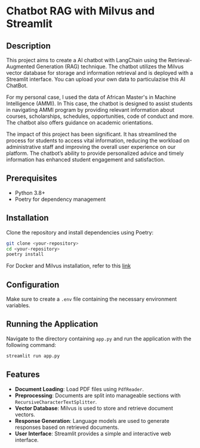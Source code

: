 # Chatbot RAG with Milvus and Streamlit

## Description
This project aims to create a AI chatbot with LangChain using the Retrieval-Augmented Generation (RAG) technique. The chatbot utilizes the Milvus vector database for storage and information retrieval and is deployed with a Streamlit interface. You can upload your own data to particulazise this AI ChatBot.

For my personal case, I used the data of African Master's in Machine Intelligence (AMMI). In This case, the chatbot is designed to assist students in navigating AMMI program by providing relevant information about courses, scholarships, schedules, opportunities, code of conduct and more. The chatbot also offers guidance on academic orientations. 

The impact of this project has been significant. It has streamlined the process for students to access vital information, reducing the workload on administrative staff and improving the overall user experience on our platform. The chatbot’s ability to provide personalized advice and timely information has enhanced student engagement and satisfaction.

## Prerequisites
- Python 3.8+
- Poetry for dependency management

## Installation
Clone the repository and install dependencies using Poetry:

```bash
git clone <your-repository>
cd <your-repository>
poetry install
```

For Docker and Milvus installation, refer to this [link](https://milvus.io/docs/install_standalone-docker.md)

## Configuration
Make sure to create a `.env` file containing the necessary environment variables.

## Running the Application
Navigate to the directory containing `app.py` and run the application with the following command:

```bash
streamlit run app.py
```

## Features
- **Document Loading**: Load PDF files using `PdfReader`.
- **Preprocessing**: Documents are split into manageable sections with `RecursiveCharacterTextSplitter`.
- **Vector Database**: Milvus is used to store and retrieve document vectors.
- **Response Generation**: Language models are used to generate responses based on retrieved documents.
- **User Interface**: Streamlit provides a simple and interactive web interface.
